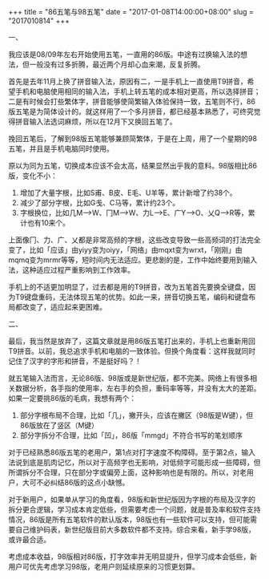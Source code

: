 +++
title = "86五笔与98五笔"
date = "2017-01-08T14:00:00+08:00"
slug = "2017010814"
+++

一、

我应该是08/09年左右开始使用五笔，一直用的86版。中途有过换输入法的想法，但一般没有过多折腾，最近两个月却心血来潮，反复折腾。

首先是去年11月上换了拼音输入法，原因有二，一是手机上一直使用T9拼音，希望手机和电脑使用相同的输入法，手机上转五笔的成本相对更高，所以选择拼音；二是有时候会打些繁体字，拼音能够使简繁输入体验保持一致，五笔则不行，86版五笔是为简体设计的。就这样用了一个多月拼音，都已经基本熟悉了，可终究觉得拼音输入法选词麻烦，所以在12月下又换回五笔了。

挽回五笔后，了解到98版五笔能够兼顾简繁体，于是在上周，用了一个星期的98五笔，并且是手机电脑同时使用。

原以为同为五笔，切换成本应该不会太高，结果显然出乎我的意料。98版相比86版，变化不小：

1. 增加了大量字根，比如S甫、B皮、E毛、U羊等，累计新增了约38个。
2. 减少了部分字根，比如G戋、C马等，累计约23个。
3. 字根换位，比如几M—>W、冂M—>W、力L—>E、广Y—>O、乂Q—>R等，累计也有10来个。

上面像冂、力、广、乂都是非常高频的字根，这些改变导致一些高频词的打法完全变了，比如「应该」由yiyy变为oiyy，「网络」由mqxt变为wrxt，「刚刚」由mqmq变为mrmr等等，短时间内无法适应。更悲剧的是，工作中始终要用到输入法，这种适应过程严重影响到工作效率。

手机上的不适更加明显了，过去都是用的T9拼音，改为五笔首先要换全键盘，因为T9键盘重码，无法体现五笔的优势。如此一来，拼音切换五笔，编码和键盘布局都改变了，适应起来更困难。

二、

最后，我当然是放弃了，这篇文章就是用86版五笔打出来的，手机上也重新用回T9拼音。以前，我总追求手机和电脑的一致体验。但换个角度看：这样我就同时记住了汉字的字形和拼音，不是挺好吗？！

就五笔输入法而言，无论86版、98版或是新世纪版，都不完美。网络上有很多相关数据分析，各手指的使用率，左右手的负担，重码率等等，并没有太大的差距。如果一定要挑86版的毛病，我想有两个：

1. 部分字根布局不合理，比如「几」，撇开头，应该在撇区（98版是W键），但86版放在了竖区（M键）
2. 部分字拆分不合理，比如「凹」，86版「mmgd」不符合书写的笔划顺序

对于已经熟悉86版五笔的老用户，第1点对打字速度不构障碍。至于第2点，输入法说到底是肌肉记忆，所以对于高频字也无影响，对低频字可能形成一些障碍，但所谓拆分不合理，只在部分字或偏旁上面，这种影响也是有限的。所以，对老用户，大可不必纠结86版的这点小缺憾。

对于新用户，如果单从学习的角度看，98版和新世纪版因为字根的布局及汉字的拆分更合逻辑，学习成本肯定低些，但需要考虑一个问题，就是普及率和软件支持情况，86版是所有五笔软件的默认版本，98版也有一些软件可以支持，但可能需要自己维护码表，新世纪版目前大多数软件都不支持。综合来看，新手学98版，或许最合适。

考虑成本收益，98版相对86版，打字效率并无明显提升，但学习成本会低些，新用户可优先考虑学习98版，老用户则延续原来的习惯更划算。


